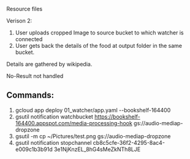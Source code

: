 Resource files

Verison 2:
1. User uploads cropped Image to source bucket to which watcher is connected
2. User gets back the details of the food at output folder in the same bucket.

Details are gathered by wikipedia.

No-Result not handled

Commands:
---------
1. gcloud app deploy 01_watcher/app.yaml --bookshelf-164400
2. gsutil notification watchbucket https://bookshelf-164400.appspot.com/media-processing-hook gs://audio-mediap-dropzone
3. gsutil -m cp ~/Pictures/test.png gs://audio-mediap-dropzone
4. gsutil notification stopchannel cb8c5cfe-36f2-4295-8ac4-e009c1b3b91d 3e1NjKnzEL_8hG4sMeZkNTh8LJE
